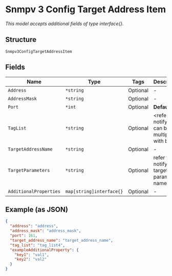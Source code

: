 
# Snmpv 3 Config Target Address Item

*This model accepts additional fields of type interface{}.*

## Structure

`Snmpv3ConfigTargetAddressItem`

## Fields

| Name | Type | Tags | Description |
|  --- | --- | --- | --- |
| `Address` | `*string` | Optional | - |
| `AddressMask` | `*string` | Optional | - |
| `Port` | `*int` | Optional | **Default**: `161` |
| `TagList` | `*string` | Optional | <refer to notify tag, can be multiple with blank |
| `TargetAddressName` | `*string` | Optional | - |
| `TargetParameters` | `*string` | Optional | refer to notify target parameters name |
| `AdditionalProperties` | `map[string]interface{}` | Optional | - |

## Example (as JSON)

```json
{
  "address": "address",
  "address_mask": "address_mask",
  "port": 161,
  "target_address_name": "target_address_name",
  "tag_list": "tag_list4",
  "exampleAdditionalProperty": {
    "key1": "val1",
    "key2": "val2"
  }
}
```

